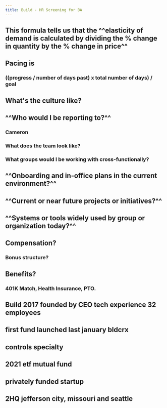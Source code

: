 ```yaml
---
title: Build - HR Screening for BA
---
```


## This formula tells us that the ^^elasticity of demand is calculated by dividing the % change in quantity by the % change in price^^

## Pacing is 
### ((progress / number of days past) x total number of days) / goal

## 

## What's the culture like?

## ^^Who would I be reporting to?^^
### Cameron

### What does the team look like?

### What groups would I be working with cross-functionally?

## ^^Onboarding and in-office plans in the current environment?^^

## ^^Current or near future projects or initiatives?^^

## ^^Systems or tools widely used by group or organization today?^^
### 

## Compensation?
### Bonus structure?

## Benefits?
### 401K Match, Health Insurance, PTO.

## 

## Build 2017 founded by CEO tech experience 32 employees

## first fund launched last january bldcrx

## controls specialty

## 2021 etf mutual fund

## privately funded startup

## 2HQ jefferson city, missouri and seattle
